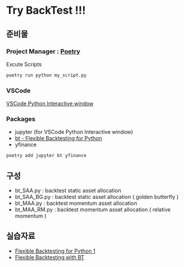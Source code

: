 # Try BackTest  !!!

## 준비물

### Project Manager : [Poetry](https://python-poetry.org/docs/cli/)

Excute Scripts

```bash
poetry run python my_script.py
```

### VSCode 

[VSCode Python Interactive window](https://code.visualstudio.com/docs/python/jupyter-support-py)

### Packages

* jupyter (for VSCode Python Interactive window)
* [bt - Flexible Backtesting for Python](https://pmorissette.github.io/bt/)
* yfinance

```bash
poetry add jupyter bt yfinance
```

## 구성

* bt_SAA.py : backtest static asset allocation
* bt_SAA_BG.py : backtest static asset allocation ( golden butterfly )
* bt_MAA.py : backtest momentum asset allocation
* bt_MAA_RM.py : backtest momentum asset allocation ( relative momentum )

## 실습자료

* [Flexible Backtesting for Python 1](https://beok.tistory.com/51)
* [Flexible Backtesting with BT](https://medium.com/@richardhwlin/flexible-backtesting-with-bt-7295c0dde5dd)
